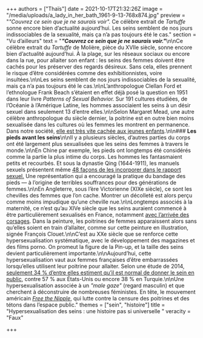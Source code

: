 +++
authors = ["Thaïs"]
date = 2021-10-17T21:32:26Z
image = "/media/uploads/a_lady_in_her_bath_1961-9-13-768x874.jpg"
preview = "_\"Couvrez ce sein que je ne saurais voir\"._ Ce célèbre extrait de _Tartuffe_ sonne encore bien d’actualité aujourd’hui. Les seins semblent de nos jours indissociables de la sexualité, mais ça n’a pas toujours été le cas."
section = "Vu d’ailleurs"
text = "**_\"Couvrez ce sein que je ne saurais voir.\"_**\n\nCe célèbre extrait du _Tartuffe_ de Molière, pièce du XVIIe siècle, sonne encore bien d’actualité aujourd’hui. À la plage, sur les réseaux sociaux ou encore dans la rue, pour allaiter son enfant&nbsp;: les seins des femmes doivent être cachés pour les préserver des regards désireux. Sans cela, elles prennent le risque d’être considérées comme des exhibitionnistes, voire insultées.\n\nLes seins semblent de nos jours indissociables de la sexualité, mais ça n’a pas toujours été le cas.\n\nL’anthropologue Clellan Ford et l’ethnologue Frank Beach s’étaient en effet déjà posé la question en 1951 dans leur livre _Patterns of Sexual Behavior._ Sur 191 cultures étudiées, de l’Océanie à l’Amérique Latine, les hommes associaient les seins à un désir sexuel dans seulement 13 d’entre elles.\n\nSelon Margaret Mead, une autre célèbre anthropologue du siècle dernier, la poitrine est en outre bien moins sexualisée dans les cultures où les femmes les montrent en permanence. Dans notre société, [elle est très vite cachée aux jeunes enfants](https://berghahnbooks.com/blog/margaret-mead).\n\n### **Les pieds avant les seins**\n\nIl y a plusieurs siècles, d’autres parties du corps ont été largement plus sexualisées que les seins des femmes à travers le monde.\n\nEn Chine par exemple, les pieds ont longtemps été considérés comme la partie la plus intime du corps. Les hommes les fantasmaient petits et recourbés. Et sous la dynastie Qing (1644-1911), les manuels sexuels présentent même [48 façons de les incorporer dans le rapport sexuel.](https://historycollection.com/excruciating-process-bound-feet-considered-extremely-erotic-china/2/) Une représentation qui a encouragé la pratique du bandage des pieds&nbsp;&mdash;&nbsp;à l’origine de terribles souffrances pour des générations de femmes.\n\nEn Angleterre, sous l’ère Victorienne (XIXe siècle), ce sont les chevilles des femmes que l’on cache. Montrer un décolleté est alors perçu comme moins impudique qu’une cheville nue.\n\nLongtemps associés à la maternité, ce n’est qu’au XIVe siècle que les seins auraient commencé à être particulièrement sexualisés en France, notamment [avec l’arrivée des corsages](https://www.franceculture.fr/societe/a-lorigine-du-topless). Dans la peinture, les poitrines de femmes apparaissent alors sans qu’elles soient en train d’allaiter, comme sur cette peinture en illustration, signée François Clouet.\n\nC’est au XXe siècle que se renforce cette hypersexualisation systématique, avec le développement des magazines et des films porno. On promeut la figure de la Pin-up, et la taille des seins devient particulièrement importante.\n\nAujourd’hui, cette hypersexualisation vaut aux femmes françaises d’être embarrassées lorsqu’elles utilisent leur poitrine pour allaiter. Selon une étude de 2014, [seulement 34&nbsp;% d’entre elles estiment qu’il est normal de donner le sein en public](http://www.slate.fr/story/92373/allaiter-publiquement-turquie-france), contre 57&nbsp;% aux États-Unis ou encore 38&nbsp;% en Turquie.\n\nUne hypersexualisation associée à un _\"male gaze\"_ (regard masculin) et que cherchent à déconstruire de nombreuses féministes. En tête, le mouvement américain [_Free the Nipple_](https://www.instagram.com/freethenipple/?hl=fr), qui lutte contre la censure des poitrines et des tétons dans l’espace public."
themes = ["sein", "histoire"]
title = "Hypersexualisation des seins&nbsp;: une histoire pas si universelle "
veracity = "Faux"

+++
